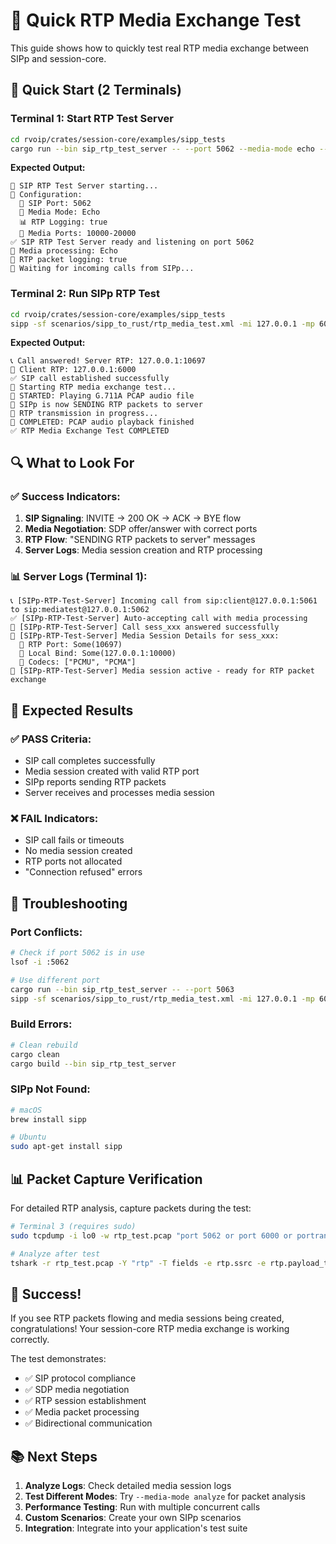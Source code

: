 # 🎵 Quick RTP Media Exchange Test

This guide shows how to quickly test real RTP media exchange between SIPp and session-core.

## 🚀 Quick Start (2 Terminals)

### Terminal 1: Start RTP Test Server
```bash
cd rvoip/crates/session-core/examples/sipp_tests
cargo run --bin sip_rtp_test_server -- --port 5062 --media-mode echo --rtp-logging
```

**Expected Output:**
```
🧪 SIP RTP Test Server starting...
🔧 Configuration:
  📡 SIP Port: 5062
  🎵 Media Mode: Echo
  📊 RTP Logging: true
  🎯 Media Ports: 10000-20000
✅ SIP RTP Test Server ready and listening on port 5062
🎵 Media processing: Echo
📡 RTP packet logging: true
🔄 Waiting for incoming calls from SIPp...
```

### Terminal 2: Run SIPp RTP Test
```bash
cd rvoip/crates/session-core/examples/sipp_tests
sipp -sf scenarios/sipp_to_rust/rtp_media_test.xml -mi 127.0.0.1 -mp 6000 -rtp_echo 127.0.0.1:5062
```

**Expected Output:**
```
📞 Call answered! Server RTP: 127.0.0.1:10697
📡 Client RTP: 127.0.0.1:6000
✅ SIP call established successfully
🎵 Starting RTP media exchange test...
🎵 STARTED: Playing G.711A PCAP audio file
📡 SIPp is now SENDING RTP packets to server
🔄 RTP transmission in progress...
🏁 COMPLETED: PCAP audio playback finished
✅ RTP Media Exchange Test COMPLETED
```

## 🔍 What to Look For

### ✅ Success Indicators:
1. **SIP Signaling**: INVITE → 200 OK → ACK → BYE flow
2. **Media Negotiation**: SDP offer/answer with correct ports
3. **RTP Flow**: "SENDING RTP packets to server" messages
4. **Server Logs**: Media session creation and RTP processing

### 📊 Server Logs (Terminal 1):
```
📞 [SIPp-RTP-Test-Server] Incoming call from sip:client@127.0.0.1:5061 to sip:mediatest@127.0.0.1:5062
✅ [SIPp-RTP-Test-Server] Auto-accepting call with media processing
🎉 [SIPp-RTP-Test-Server] Call sess_xxx answered successfully
📡 [SIPp-RTP-Test-Server] Media Session Details for sess_xxx:
  🎯 RTP Port: Some(10697)
  📍 Local Bind: Some(127.0.0.1:10000)
  🎵 Codecs: ["PCMU", "PCMA"]
🎵 [SIPp-RTP-Test-Server] Media session active - ready for RTP packet exchange
```

## 🎯 Expected Results

### ✅ **PASS** Criteria:
- SIP call completes successfully
- Media session created with valid RTP port
- SIPp reports sending RTP packets
- Server receives and processes media session

### ❌ **FAIL** Indicators:
- SIP call fails or timeouts
- No media session created
- RTP ports not allocated
- "Connection refused" errors

## 🔧 Troubleshooting

### Port Conflicts:
```bash
# Check if port 5062 is in use
lsof -i :5062

# Use different port
cargo run --bin sip_rtp_test_server -- --port 5063
sipp -sf scenarios/sipp_to_rust/rtp_media_test.xml -mi 127.0.0.1 -mp 6000 -rtp_echo 127.0.0.1:5063
```

### Build Errors:
```bash
# Clean rebuild
cargo clean
cargo build --bin sip_rtp_test_server
```

### SIPp Not Found:
```bash
# macOS
brew install sipp

# Ubuntu
sudo apt-get install sipp
```

## 📊 Packet Capture Verification

For detailed RTP analysis, capture packets during the test:
```bash
# Terminal 3 (requires sudo)
sudo tcpdump -i lo0 -w rtp_test.pcap "port 5062 or port 6000 or portrange 10000-20000"

# Analyze after test
tshark -r rtp_test.pcap -Y "rtp" -T fields -e rtp.ssrc -e rtp.payload_type
```

## 🎉 Success!

If you see RTP packets flowing and media sessions being created, congratulations! 
Your session-core RTP media exchange is working correctly.

The test demonstrates:
- ✅ SIP protocol compliance
- ✅ SDP media negotiation  
- ✅ RTP session establishment
- ✅ Media packet processing
- ✅ Bidirectional communication

## 📚 Next Steps

1. **Analyze Logs**: Check detailed media session logs
2. **Test Different Modes**: Try `--media-mode analyze` for packet analysis
3. **Performance Testing**: Run with multiple concurrent calls
4. **Custom Scenarios**: Create your own SIPp scenarios
5. **Integration**: Integrate into your application's test suite 